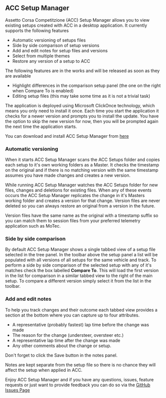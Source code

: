 ## ACC Setup Manager

Assetto Corsa Competitzione (ACC) Setup Manager allows you to view existing setups created with ACC in a desktop application.  It currently supports the following features

+ Automatic versioning of setups files
+ Side by side comparison of setup versions
+ Add and edit notes for setup files and versions
+ Select from multiple themes
+ Restore any version of a setup to ACC

The following features are in the works and will be released as soon as they are available

+ Highlight differences in the comparison setup panel (the one on the right when Compare To is enabled)
+ Editing setup files (this may take some time as it is not a trivial task)

The application is deployed using Microsoft ClickOnce technology, which means you only need to install it once.  Each time you start the application it checks for a newer version and prompts you to install the update.  You have the option to skip the new version for now, then you will be prompted again the next time the application starts.

You can download and install ACC Setup Manager from [here](https://raw.githubusercontent.com/testpossessed/acc-setup-manager/master/docs/installer/setup.exe)

### Automatic versioning

When it starts ACC Setup Manager scans the ACC Setups folder and copies each setup to it's own working folders as a Master.  It checks the timestamp on the original and if there is no matching version with the same timestamp assumes you have made changes and creates a new version.

While running ACC Setup Manager watches the ACC Setups folder for new files, changes and deletions for existing files.  When any of these events occurs the ACC Setup Manager replicates the change in it's Masters working folder and creates a version for that change.  Version files are never deleted so you can always restore an original from a version in the future.

Version files have the same name as the original with a timestamp suffix so you can match them to session files from your preferred telemetry application such as MoTec.

### Side by side comparison

By default ACC Setup Manager shows a single tabbed view of a setup file selected in the tree panel.  In the toolbar above the setup panel a list will be populated with all versions of all setups for the same vehicle and track.  To perform a side by side comparison of the selected setup with any of it's matches check the box labelled **Compare To**.  This will load the first version in the list for comparison in a similar tabbed view to the right of the main setup.  To compare a different version simply select it from the list in the toolbar.

### Add and edit notes

To help you track changes and their outcome each tabbed view provides a section at the bottom where you can capture up to four attributes.

+ A representative (probably fastest) lap time before the change was made
+ The reason for the change (understeer, oversteer etc.)
+ A representative lap time after the change was made
+ Any other comments about the change or setup.

Don't forget to click the Save button in the notes panel.

Notes are kept separate from the setup file so there is no chance they will affect the setup when applied in ACC.

Enjoy ACC Setup Manager and if you have any questions, issues, feature requests or just want to provide feedback you can do so via the [GitHub Issues Page](https://github.com/testpossessed/acc-setup-manager/issues)
